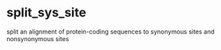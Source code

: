 # split_sys_site
split an alignment of protein-coding sequences to synonymous sites and nonsynonymous sites
